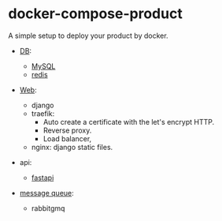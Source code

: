 # docker-compose-product

A simple setup to deploy your product by docker. 
* [DB](https://github.com/linsamtw/docker-compose-product/tree/master/db): 
	* [MySQL](https://github.com/linsamtw/docker-compose-product/tree/master/db#mysql)
	* [redis](https://github.com/linsamtw/docker-compose-product/tree/master/db#redis)
* [Web](https://github.com/linsamtw/docker-compose-product/tree/master/django): 
	* django
	* traefik: 
		* Auto create a certificate with the let's encrypt HTTP. 
		* Reverse proxy.
		* Load balancer, 
	* nginx: django static files.
* api: 
	* [fastapi](https://github.com/linsamtw/docker-compose-product/tree/master/api)
	
* [message queue](https://github.com/linsamtw/docker-compose-product/tree/master/message_queue):
	* rabbitgmq
